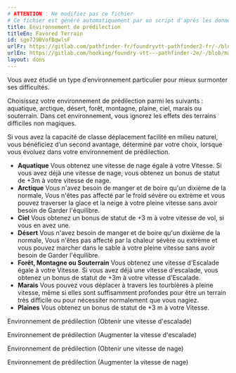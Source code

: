 ```yaml
---
# ATTENTION : Ne modifiez pas ce fichier
# Ce fichier est généré automatiquement par un script d'après les données du module Foundry VTT officiel et de sa traduction
title: Environnement de prédilection
titleEn: Favored Terrain
id: sgo7J9BVofBqwlsF
urlFr: https://gitlab.com/pathfinder-fr/foundryvtt-pathfinder2-fr/-/blob/master/data/feats/sgo7J9BVofBqwlsF.htm
urlEn: https://gitlab.com/hooking/foundry-vtt---pathfinder-2e/-/blob/master/packs/data/feats.db/favored-terrain.json
layout: dons
---
```

Vous avez étudié un type d’environnement particulier pour mieux surmonter ses difficultés.

Choisissez votre environnement de prédilection parmi les suivants : aquatique, arctique, désert, forêt, montagne, plaine, ciel, marais ou souterrain. Dans cet environnement, vous ignorez les effets des terrains difficiles non magiques.

Si vous avez la capacité de classe déplacement facilité en milieu naturel, vous bénéficiez d’un second avantage, déterminé par votre choix, lorsque vous évoluez dans votre environnement de prédilection.

- **Aquatique** Vous obtenez une vitesse de nage égale à votre Vitesse. Si vous avez déjà une vitesse de nage, vous obtenez un bonus de statut de +3m à votre vitesse de nage.
- **Arctique** Vous n'avez besoin de manger et de boire qu'un dixième de la normale, Vous n'êtes pas affecté par le froid sévère ou extrème et vous pouvez traverser la glace et la neige à votre pleine vitesse sans avoir besoin de Garder l'équilibre.
- **Ciel** Vous obtenez un bonus de statut de +3 m à votre vitesse de vol, si vous en avez une.
- **Désert** Vous n'avez besoin de manger et de boire qu'un dixième de la normale, Vous n'êtes pas affecté par la chaleur sévère ou extrème et vous pouvez marcher dans le sable à votre pleine vitesse  sans avoir besoin de Garder l'équilibre.
- **Forêt, Montagne ou Souterrain** Vous obtenez une vitesse d'Escalade égale à votre Vitesse. Si vous avez déjà une vitesse d'escalade, vous obtenez un bonus de statut de +3m à votre vitesse d'Escalade.
- **Marais** Vous pouvez vous déplacer à travers les tourbières à pleine vitesse, même si elles sont suffisamment profondes pour être un terrain très difficile ou pour nécessiter normalement que vous nagiez.
- **Plaines** Vous obtenez un bonus de statut de +3 m à votre Vitesse.

Environnement de prédilection (Obtenir une vitesse d'escalade)

Environnement de prédilection (Augmenter la vitesse d'escalade)

Environnement de prédilection (Obtenir une vitesse de nage)

Environnement de prédilection (Augmenter la vitesse de nage)
